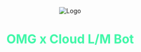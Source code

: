 <p align="center"><img src="https://envs.sh/50E.jpg" alt="Logo"></p>
<h1 style="color: #1ff699d9;" align="center">OMG x Cloud L/M Bot</h1>
